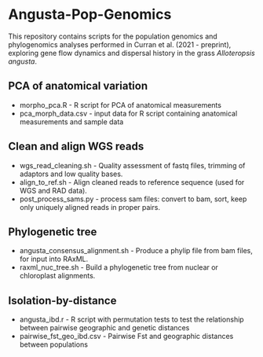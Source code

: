 # Angusta-Pop-Genomics
This repository contains scripts for the population genomics and phylogenomics analyses performed in Curran et al. (2021 - preprint), exploring gene flow dynamics and dispersal history in the grass _Alloteropsis angusta_.

## PCA of anatomical variation
- morpho_pca.R - R script for PCA of anatomical measurements
- pca_morph_data.csv - input data for R script containing anatomical measurements and sample data

## Clean and align WGS reads
- wgs_read_cleaning.sh - Quality assessment of fastq files, trimming of adaptors and low quality bases.
- align_to_ref.sh - Align cleaned reads to reference sequence (used for WGS and RAD data).
- post_process_sams.py - process sam files: convert to bam, sort, keep only uniquely aligned reads in proper pairs.

## Phylogenetic tree
- angusta_consensus_alignment.sh - Produce a phylip file from bam files, for input into RAxML.
- raxml_nuc_tree.sh - Build a phylogenetic tree from nuclear or chloroplast alignments.

## Isolation-by-distance 
- angusta_ibd.r - R script with permutation tests to test the relationship between pairwise geographic and genetic distances
- pairwise_fst_geo_ibd.csv - Pairwise Fst and geographic distances between populations 
